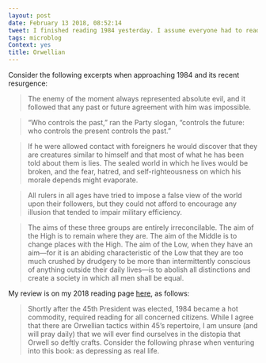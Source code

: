 ```yaml
---
layout: post
date: February 13 2018, 08:52:14
tweet: I finished reading 1984 yesterday. I assume everyone had to read something similar (I read Brave New World in high school), but this has been on my list for obvious reasons.
tags: microblog
Context: yes
title: Orwellian
---
```


Consider the following excerpts when approaching 1984 and its recent resurgence:

> The enemy of the moment always represented absolute evil, and it followed that any past or future agreement with him was impossible.

>“Who controls the past,” ran the Party slogan, “controls the future: who controls the present controls the past.”

>If he were allowed contact with foreigners he would discover that they are creatures similar to himself and that most of what he has been told about them is lies. The sealed world in which he lives would be broken, and the fear, hatred, and self-righteousness on which his morale depends might evaporate.

>All rulers in all ages have tried to impose a false view of the world upon their followers, but they could not afford to encourage any illusion that tended to impair military efficiency.

>The aims of these three groups are entirely irreconcilable. The aim of the High is to remain where they are. The aim of the Middle is to change places with the High. The aim of the Low, when they have an aim—for it is an abiding characteristic of the Low that they are too much crushed by drudgery to be more than intermittently conscious of anything outside their daily lives—is to abolish all distinctions and create a society in which all men shall be equal.

My review is on my 2018 reading page [here](/reading), as follows:
>Shortly after the 45th President was elected, 1984 became a hot commodity, required reading for all concerned citizens. While I agree that there are Orwellian tactics within 45’s repertoire, I am unsure (and will pray daily) that we will ever find ourselves in the distopia that Orwell so deftly crafts. Consider the following phrase when venturing into this book: as depressing as real life.
